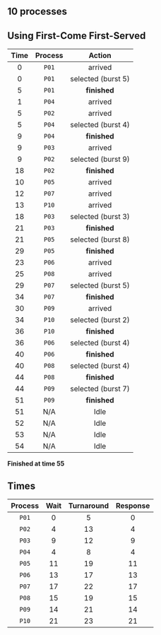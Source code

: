 ## 10 processes
## Using First-Come First-Served

| **Time** | **Process** | **Action** |
|:-:|:-:|:-:|
|   0 | `P01` | arrived |
|   0 | `P01` | selected (burst   5) |
|   5 | `P01` | **finished** |
|   1 | `P04` | arrived |
|   5 | `P02` | arrived |
|   5 | `P04` | selected (burst   4) |
|   9 | `P04` | **finished** |
|   9 | `P03` | arrived |
|   9 | `P02` | selected (burst   9) |
|  18 | `P02` | **finished** |
|  10 | `P05` | arrived |
|  12 | `P07` | arrived |
|  13 | `P10` | arrived |
|  18 | `P03` | selected (burst   3) |
|  21 | `P03` | **finished** |
|  21 | `P05` | selected (burst   8) |
|  29 | `P05` | **finished** |
|  23 | `P06` | arrived |
|  25 | `P08` | arrived |
|  29 | `P07` | selected (burst   5) |
|  34 | `P07` | **finished** |
|  30 | `P09` | arrived |
|  34 | `P10` | selected (burst   2) |
|  36 | `P10` | **finished** |
|  36 | `P06` | selected (burst   4) |
|  40 | `P06` | **finished** |
|  40 | `P08` | selected (burst   4) |
|  44 | `P08` | **finished** |
|  44 | `P09` | selected (burst   7) |
|  51 | `P09` | **finished** |
|  51 | N/A | Idle |
|  52 | N/A | Idle |
|  53 | N/A | Idle |
|  54 | N/A | Idle |

**Finished at time 55**

## Times
| **Process** | **Wait** | **Turnaround** | **Response** |
|:-:|:-:|:-:|:-:|
| `P01` |   0 |   5 |   0 |
| `P02` |   4 |  13 |   4 |
| `P03` |   9 |  12 |   9 |
| `P04` |   4 |   8 |   4 |
| `P05` |  11 |  19 |  11 |
| `P06` |  13 |  17 |  13 |
| `P07` |  17 |  22 |  17 |
| `P08` |  15 |  19 |  15 |
| `P09` |  14 |  21 |  14 |
| `P10` |  21 |  23 |  21 |
